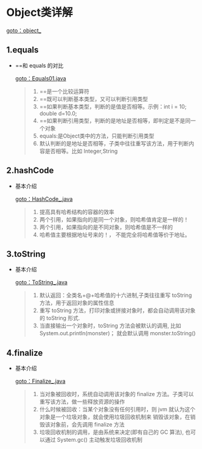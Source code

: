 # Object类详解

[goto：object\_](https://gitee.com/jia-yan\_dong/code/tree/master/Java/javacode/chapter08/src/com/hspedu/object\_)

## 1.equals

*   \==和 equals 的对比

    [goto：Equals01.java](https://gitee.com/jia-yan\_dong/code/blob/master/Java/javacode/chapter08/src/com/hspedu/object\_/Equals01.java)

    > 1. \==是一个比较运算符&#x20;
    > 2. \==既可以判断基本类型，又可以判断引用类型
    > 3. \==如果判断基本类型，判断的是值是否相等。示例：int i = 10; double d=10.0;
    > 4. \==如果判断引用类型，判断的是地址是否相等，即判定是不是同一个对象
    > 5. equals:是Object类中的方法，只能判断引用类型
    > 6. 默认判断的是地址是否相等，子类中往往重写该方法，用于判断内容是否相等。比如 Integer,String

## 2.hashCode

*   基本介绍

    [goto：HashCode\_.java](https://gitee.com/jia-yan\_dong/code/blob/master/Java/javacode/chapter08/src/com/hspedu/object\_/HashCode\_.java)

    > 1. 提高具有哈希结构的容器的效率
    > 2. 两个引用，如果指向的是同一个对象，则哈希值肯定是一样的！
    > 3. 两个引用，如果指向的是不同对象，则哈希值是不一样的
    > 4. &#x20;哈希值主要根据地址号来的！， 不能完全将哈希值等价于地址。

## 3.toString

*   基本介绍

    [goto：ToString\_.java](https://gitee.com/jia-yan\_dong/code/blob/master/Java/javacode/chapter08/src/com/hspedu/object\_/ToString.java)

    > 1. 默认返回：全类名+@+哈希值的十六进制,子类往往重写 toString 方法，用于返回对象的属性信息
    > 2. 重写 toString 方法，打印对象或拼接对象时，都会自动调用该对象的 toString 形式.
    > 3. 当直接输出一个对象时，toString 方法会被默认的调用, 比如 System.out.println(monster)； 就会默认调用 monster.toString()

## 4.finalize

*   基本介绍

    [goto：Finalize\_.java](https://gitee.com/jia-yan\_dong/code/blob/master/Java/javacode/chapter08/src/com/hspedu/object\_/Finalize.java)

    > 1. 当对象被回收时，系统自动调用该对象的 finalize 方法。子类可以重写该方法，做一些释放资源的操作
    > 2. 什么时候被回收：当某个对象没有任何引用时，则 jvm 就认为这个对象是一个垃圾对象，就会使用垃圾回收机制来 销毁该对象，在销毁该对象前，会先调用 finalize 方法
    > 3. 垃圾回收机制的调用，是由系统来决定(即有自己的 GC 算法), 也可以通过 System.gc() 主动触发垃圾回收机制
